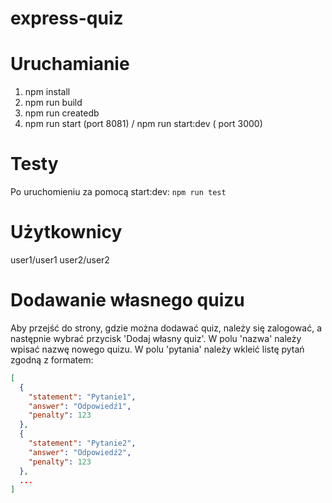 # express-quiz

# Uruchamianie
1. npm install
2. npm run build
3. npm run createdb
4. npm run start (port 8081) / npm run start:dev ( port 3000)


# Testy
Po uruchomieniu za pomocą start:dev:
``npm run test``

# Użytkownicy
user1/user1
user2/user2

# Dodawanie własnego quizu
Aby przejść do strony, gdzie można dodawać quiz, należy się zalogować, a następnie wybrać przycisk 'Dodaj własny quiz'.
W polu 'nazwa' należy wpisać nazwę nowego quizu.
W polu 'pytania' należy wkleić listę pytań zgodną z formatem:
```json
[
  {
    "statement": "Pytanie1",
    "answer": "Odpowiedź1",
    "penalty": 123
  },
  {
    "statement": "Pytanie2",
    "answer": "Odpowiedź2",
    "penalty": 123
  },
  ...
]
```
